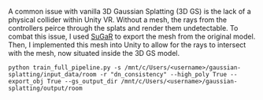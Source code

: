A common issue with vanilla 3D Gaussian Splatting (3D GS) is the lack of a physical collider within Unity VR. Without a mesh, the rays from the controllers peirce through the splats and render them undetectable. To combat this issue, I used [SuGaR](https://github.com/Anttwo/SuGaR?tab=readme-ov-file) to export the mesh from the original model. Then, I implemented this mesh into Unity to allow for the rays to intersect with the mesh, now situated inside the 3D GS model.

```
python train_full_pipeline.py -s /mnt/c/Users/<username>/gaussian-splatting/input_data/room -r "dn_consistency" --high_poly True --export_obj True --gs_output_dir /mnt/c/Users/<username>/gaussian-splatting/output/room
```

